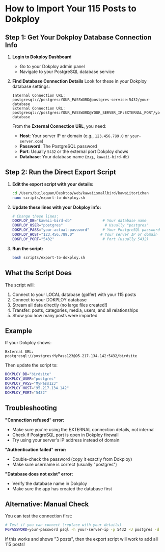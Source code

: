 # How to Import Your 115 Posts to Dokploy

## Step 1: Get Your Dokploy Database Connection Info

1. **Login to Dokploy Dashboard**
   - Go to your Dokploy admin panel
   - Navigate to your PostgreSQL database service

2. **Find Database Connection Details**
   Look for these in your Dokploy database settings:
   ```
   Internal Connection URL: postgresql://postgres:YOUR_PASSWORD@postgres-service:5432/your-database
   External Connection URL: postgresql://postgres:YOUR_PASSWORD@YOUR_SERVER_IP:EXTERNAL_PORT/your-database
   ```

   From the **External Connection URL**, you need:
   - **Host**: Your server IP or domain (e.g., `123.456.789.0` or `your-server.com`)
   - **Password**: The PostgreSQL password
   - **Port**: Usually `5432` or the external port Dokploy shows
   - **Database**: Your database name (e.g., `kawaii-bird-db`)

## Step 2: Run the Direct Export Script

1. **Edit the export script with your details:**
   ```bash
   cd /Users/builequan/Desktop/web/kawaiismallbird/kawaiitorichan
   nano scripts/export-to-dokploy.sh
   ```

2. **Update these lines with your Dokploy info:**
   ```bash
   # Change these lines:
   DOKPLOY_DB="kawaii-bird-db"              # Your database name
   DOKPLOY_USER="postgres"                   # Usually "postgres"
   DOKPLOY_PASS="your-actual-password"      # Your PostgreSQL password
   DOKPLOY_HOST="123.456.789.0"            # Your server IP or domain
   DOKPLOY_PORT="5432"                      # Port (usually 5432)
   ```

3. **Run the script:**
   ```bash
   bash scripts/export-to-dokploy.sh
   ```

## What the Script Does

The script will:
1. Connect to your LOCAL database (golfer) with your 115 posts
2. Connect to your DOKPLOY database
3. Stream all data directly (no large files created!)
4. Transfer: posts, categories, media, users, and all relationships
5. Show you how many posts were imported

## Example

If your Dokploy shows:
```
External URL: postgresql://postgres:MyPass123@95.217.134.142:5432/birdsite
```

Then update the script to:
```bash
DOKPLOY_DB="birdsite"
DOKPLOY_USER="postgres"
DOKPLOY_PASS="MyPass123"
DOKPLOY_HOST="95.217.134.142"
DOKPLOY_PORT="5432"
```

## Troubleshooting

**"Connection refused" error:**
- Make sure you're using the EXTERNAL connection details, not internal
- Check if PostgreSQL port is open in Dokploy firewall
- Try using your server's IP address instead of domain

**"Authentication failed" error:**
- Double-check the password (copy it exactly from Dokploy)
- Make sure username is correct (usually "postgres")

**"Database does not exist" error:**
- Verify the database name in Dokploy
- Make sure the app has created the database first

## Alternative: Manual Check

You can test the connection first:
```bash
# Test if you can connect (replace with your details)
PGPASSWORD=your-password psql -h your-server-ip -p 5432 -U postgres -d your-database -c "SELECT COUNT(*) FROM posts;"
```

If this works and shows "3 posts", then the export script will work to add all 115 posts!